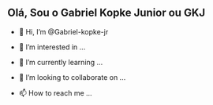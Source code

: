 ## Olá, Sou o Gabriel Kopke Junior ou GKJ 

- 👋 Hi, I’m @Gabriel-kopke-jr


- 👀 I’m interested in ...
- 🌱 I’m currently learning ...
- 💞️ I’m looking to collaborate on ...
- 📫 How to reach me ...

<!---
Gabriel-kopke-jr/Gabriel-kopke-jr is a ✨ special ✨ repository because its `README.md` (this file) appears on your GitHub profile.
You can click the Preview link to take a look at your changes.
--->
